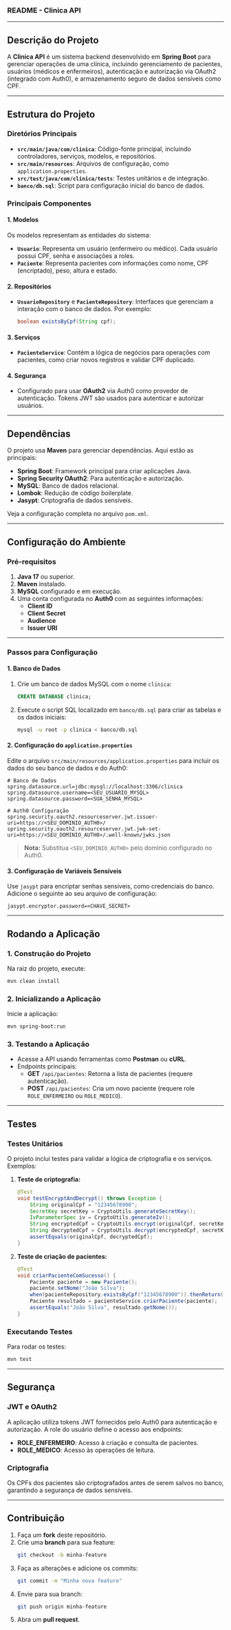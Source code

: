 ### **README - Clinica API**

---

## **Descrição do Projeto**

A **Clinica API** é um sistema backend desenvolvido em **Spring Boot** para gerenciar operações de uma clínica, incluindo gerenciamento de pacientes, usuários (médicos e enfermeiros), autenticação e autorização via OAuth2 (integrado com Auth0), e armazenamento seguro de dados sensíveis como CPF.

---

## **Estrutura do Projeto**

### **Diretórios Principais**

- **`src/main/java/com/clinica`**: Código-fonte principal, incluindo controladores, serviços, modelos, e repositórios.
- **`src/main/resources`**: Arquivos de configuração, como `application.properties`.
- **`src/test/java/com/clinica/tests`**: Testes unitários e de integração.
- **`banco/db.sql`**: Script para configuração inicial do banco de dados.

### **Principais Componentes**

#### **1. Modelos**
Os modelos representam as entidades do sistema:
- **`Usuario`**: Representa um usuário (enfermeiro ou médico). Cada usuário possui CPF, senha e associações a roles.
- **`Paciente`**: Representa pacientes com informações como nome, CPF (encriptado), peso, altura e estado.

#### **2. Repositórios**
- **`UsuarioRepository`** e **`PacienteRepository`**: Interfaces que gerenciam a interação com o banco de dados. Por exemplo:
  ```java
  boolean existsByCpf(String cpf);
  ```

#### **3. Serviços**
- **`PacienteService`**: Contém a lógica de negócios para operações com pacientes, como criar novos registros e validar CPF duplicado.

#### **4. Segurança**
- Configurado para usar **OAuth2** via Auth0 como provedor de autenticação. Tokens JWT são usados para autenticar e autorizar usuários.

---

## **Dependências**

O projeto usa **Maven** para gerenciar dependências. Aqui estão as principais:
- **Spring Boot**: Framework principal para criar aplicações Java.
- **Spring Security OAuth2**: Para autenticação e autorização.
- **MySQL**: Banco de dados relacional.
- **Lombok**: Redução de código boilerplate.
- **Jasypt**: Criptografia de dados sensíveis.

Veja a configuração completa no arquivo `pom.xml`.

---

## **Configuração do Ambiente**

### **Pré-requisitos**
1. **Java 17** ou superior.
2. **Maven** instalado.
3. **MySQL** configurado e em execução.
4. Uma conta configurada no **Auth0** com as seguintes informações:
   - **Client ID**
   - **Client Secret**
   - **Audience**
   - **Issuer URI**

---

### **Passos para Configuração**

#### **1. Banco de Dados**
1. Crie um banco de dados MySQL com o nome `clinica`:
   ```sql
   CREATE DATABASE clinica;
   ```
2. Execute o script SQL localizado em `banco/db.sql` para criar as tabelas e os dados iniciais:
   ```bash
   mysql -u root -p clinica < banco/db.sql
   ```

#### **2. Configuração do `application.properties`**
Edite o arquivo `src/main/resources/application.properties` para incluir os dados do seu banco de dados e do Auth0:

```properties
# Banco de Dados
spring.datasource.url=jdbc:mysql://localhost:3306/clinica
spring.datasource.username=<SEU_USUARIO_MYSQL>
spring.datasource.password=<SUA_SENHA_MYSQL>

# Auth0 Configuração
spring.security.oauth2.resourceserver.jwt.issuer-uri=https://<SEU_DOMINIO_AUTH0>/
spring.security.oauth2.resourceserver.jwt.jwk-set-uri=https://<SEU_DOMINIO_AUTH0>/.well-known/jwks.json
```

> **Nota:** Substitua `<SEU_DOMINIO_AUTH0>` pelo domínio configurado no Auth0.

#### **3. Configuração de Variáveis Sensíveis**
Use `jasypt` para encriptar senhas sensíveis, como credenciais do banco. Adicione o seguinte ao seu arquivo de configuração:

```properties
jasypt.encryptor.password=<CHAVE_SECRET>
```

---

## **Rodando a Aplicação**

### **1. Construção do Projeto**
Na raiz do projeto, execute:
```bash
mvn clean install
```

### **2. Inicializando a Aplicação**
Inicie a aplicação:
```bash
mvn spring-boot:run
```

### **3. Testando a Aplicação**
- Acesse a API usando ferramentas como **Postman** ou **cURL**.
- Endpoints principais:
  - **GET** `/api/pacientes`: Retorna a lista de pacientes (requere autenticação).
  - **POST** `/api/pacientes`: Cria um novo paciente (requere role `ROLE_ENFERMEIRO` ou `ROLE_MEDICO`).

---

## **Testes**

### **Testes Unitários**
O projeto inclui testes para validar a lógica de criptografia e os serviços. Exemplos:
1. **Teste de criptografia:**
   ```java
   @Test
   void testEncryptAndDecrypt() throws Exception {
       String originalCpf = "12345678900";
       SecretKey secretKey = CryptoUtils.generateSecretKey();
       IvParameterSpec iv = CryptoUtils.generateIv();
       String encryptedCpf = CryptoUtils.encrypt(originalCpf, secretKey, iv);
       String decryptedCpf = CryptoUtils.decrypt(encryptedCpf, secretKey, iv);
       assertEquals(originalCpf, decryptedCpf);
   }
   ```

2. **Teste de criação de pacientes:**
   ```java
   @Test
   void criarPacienteComSucesso() {
       Paciente paciente = new Paciente();
       paciente.setNome("João Silva");
       when(pacienteRepository.existsByCpf("12345678900")).thenReturn(false);
       Paciente resultado = pacienteService.criarPaciente(paciente);
       assertEquals("João Silva", resultado.getNome());
   }
   ```

### **Executando Testes**
Para rodar os testes:
```bash
mvn test
```

---

## **Segurança**

### **JWT e OAuth2**
A aplicação utiliza tokens JWT fornecidos pelo Auth0 para autenticação e autorização. A role do usuário define o acesso aos endpoints:
- **ROLE_ENFERMEIRO**: Acesso à criação e consulta de pacientes.
- **ROLE_MEDICO**: Acesso às operações de leitura.

### **Criptografia**
Os CPFs dos pacientes são criptografados antes de serem salvos no banco, garantindo a segurança de dados sensíveis.

---

## **Contribuição**

1. Faça um **fork** deste repositório.
2. Crie uma **branch** para sua feature:
   ```bash
   git checkout -b minha-feature
   ```
3. Faça as alterações e adicione os commits:
   ```bash
   git commit -m "Minha nova feature"
   ```
4. Envie para sua branch:
   ```bash
   git push origin minha-feature
   ```
5. Abra um **pull request**.

